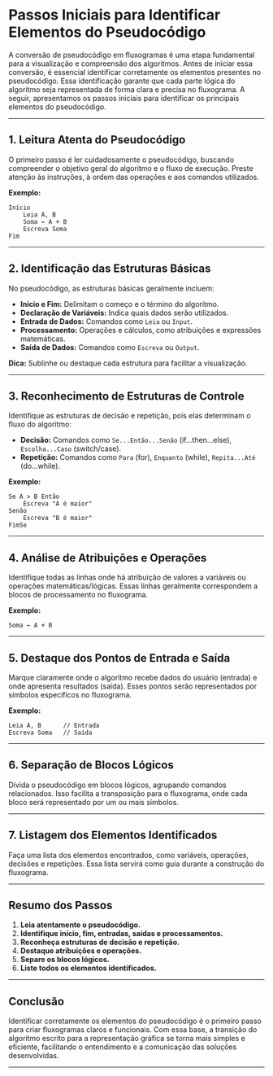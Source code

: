 
# Passos Iniciais para Identificar Elementos do Pseudocódigo

A conversão de pseudocódigo em fluxogramas é uma etapa fundamental para a visualização e compreensão dos algoritmos. Antes de iniciar essa conversão, é essencial identificar corretamente os elementos presentes no pseudocódigo. Essa identificação garante que cada parte lógica do algoritmo seja representada de forma clara e precisa no fluxograma. A seguir, apresentamos os passos iniciais para identificar os principais elementos do pseudocódigo.

---

## 1. **Leitura Atenta do Pseudocódigo**

O primeiro passo é ler cuidadosamente o pseudocódigo, buscando compreender o objetivo geral do algoritmo e o fluxo de execução. Preste atenção às instruções, à ordem das operações e aos comandos utilizados.

**Exemplo:**
```plaintext
Início
    Leia A, B
    Soma ← A + B
    Escreva Soma
Fim
```

---

## 2. **Identificação das Estruturas Básicas**

No pseudocódigo, as estruturas básicas geralmente incluem:

- **Início e Fim:** Delimitam o começo e o término do algoritmo.
- **Declaração de Variáveis:** Indica quais dados serão utilizados.
- **Entrada de Dados:** Comandos como `Leia` ou `Input`.
- **Processamento:** Operações e cálculos, como atribuições e expressões matemáticas.
- **Saída de Dados:** Comandos como `Escreva` ou `Output`.

**Dica:** Sublinhe ou destaque cada estrutura para facilitar a visualização.

---

## 3. **Reconhecimento de Estruturas de Controle**

Identifique as estruturas de decisão e repetição, pois elas determinam o fluxo do algoritmo:

- **Decisão:** Comandos como `Se...Então...Senão` (if...then...else), `Escolha...Caso` (switch/case).
- **Repetição:** Comandos como `Para` (for), `Enquanto` (while), `Repita...Até` (do...while).

**Exemplo:**
```plaintext
Se A > B Então
    Escreva "A é maior"
Senão
    Escreva "B é maior"
FimSe
```

---

## 4. **Análise de Atribuições e Operações**

Identifique todas as linhas onde há atribuição de valores a variáveis ou operações matemáticas/lógicas. Essas linhas geralmente correspondem a blocos de processamento no fluxograma.

**Exemplo:**
```plaintext
Soma ← A + B
```

---

## 5. **Destaque dos Pontos de Entrada e Saída**

Marque claramente onde o algoritmo recebe dados do usuário (entrada) e onde apresenta resultados (saída). Esses pontos serão representados por símbolos específicos no fluxograma.

**Exemplo:**
```plaintext
Leia A, B      // Entrada
Escreva Soma   // Saída
```

---

## 6. **Separação de Blocos Lógicos**

Divida o pseudocódigo em blocos lógicos, agrupando comandos relacionados. Isso facilita a transposição para o fluxograma, onde cada bloco será representado por um ou mais símbolos.

---

## 7. **Listagem dos Elementos Identificados**

Faça uma lista dos elementos encontrados, como variáveis, operações, decisões e repetições. Essa lista servirá como guia durante a construção do fluxograma.

---

## **Resumo dos Passos**

1. **Leia atentamente o pseudocódigo.**
2. **Identifique início, fim, entradas, saídas e processamentos.**
3. **Reconheça estruturas de decisão e repetição.**
4. **Destaque atribuições e operações.**
5. **Separe os blocos lógicos.**
6. **Liste todos os elementos identificados.**

---

## **Conclusão**

Identificar corretamente os elementos do pseudocódigo é o primeiro passo para criar fluxogramas claros e funcionais. Com essa base, a transição do algoritmo escrito para a representação gráfica se torna mais simples e eficiente, facilitando o entendimento e a comunicação das soluções desenvolvidas.

---
```